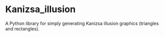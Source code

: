# Kanizsa_illusion

A Python library for simply generating Kanizsa illusion graphics (triangles and rectangles).